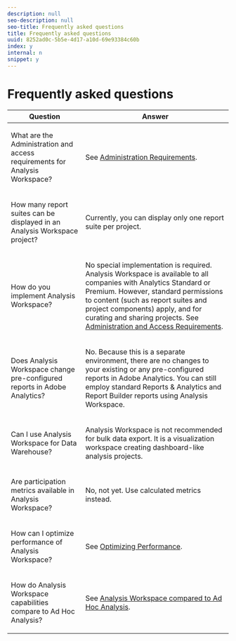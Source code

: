 ```yaml
---
description: null
seo-description: null
seo-title: Frequently asked questions
title: Frequently asked questions
uuid: 8252ad0c-5b5e-4d17-a10d-69e93384c60b
index: y
internal: n
snippet: y
---
```


# Frequently asked questions

<table id="table_BC4237EC03FF42579CC736498D6654F9"> 
 <thead> 
  <tr> 
   <th colname="col1" class="entry"> Question </th> 
   <th colname="col2" class="entry"> Answer </th> 
  </tr> 
 </thead>
 <tbody> 
  <tr> 
   <td colname="col1"> <p>What are the Administration and access requirements for Analysis Workspace? </p> </td> 
   <td colname="col2"> <p>See <a href="../analysis_workspace/frequently-asked-questions-analysis-workspace.md#concept_0ED9C077EF4C4C70B44BDAF494AE416C" format="dita" scope="local"> Administration Requirements</a>. </p> </td> 
  </tr> 
  <tr> 
   <td colname="col1"> <p>How many report suites can be displayed in an Analysis Workspace project? </p> </td> 
   <td colname="col2"> <p>Currently, you can display only one report suite per project. </p> </td> 
  </tr> 
  <tr> 
   <td colname="col1"> <p>How do you implement Analysis Workspace? </p> </td> 
   <td colname="col2"> <p>No special implementation is required. Analysis Workspace is available to all companies with Analytics Standard or Premium. However, standard permissions to content (such as report suites and project components) apply, and for curating and sharing projects. See <a href="../analysis_workspace/frequently-asked-questions-analysis-workspace.md#section_FD3737DE452F4F6CA181F13FF3DC668F" format="dita" scope="local"> Administration and Access Requirements</a>. </p> </td> 
  </tr> 
  <tr> 
   <td colname="col1"> <p>Does Analysis Workspace change pre-configured reports in Adobe Analytics? </p> </td> 
   <td colname="col2"> <p>No. Because this is a separate environment, there are no changes to your existing or any pre-configured reports in Adobe Analytics. You can still employ standard Reports &amp; Analytics and Report Builder reports using Analysis Workspace. </p> </td> 
  </tr> 
  <tr> 
   <td colname="col1"> <p>Can I use Analysis Workspace for Data Warehouse? </p> </td> 
   <td colname="col2"> <p>Analysis Workspace is not recommended for bulk data export. It is a visualization workspace creating dashboard-like analysis projects. </p> </td> 
  </tr> 
  <tr> 
   <td colname="col1"> <p>Are participation metrics available in Analysis Workspace? </p> </td> 
   <td colname="col2"> <p>No, not yet. Use calculated metrics instead. </p> </td> 
  </tr> 
  <tr> 
   <td colname="col1"> <p>How can I optimize performance of Analysis Workspace? </p> </td> 
   <td colname="col2"> <p>See <a href="../analysis_workspace/optimizing-performance.md#concept_A272AD0B5BC843879663D1F01B1F57C4" format="dita" scope="local"> Optimizing Performance</a>. </p> </td> 
  </tr> 
  <tr> 
   <td colname="col1"> <p>How do Analysis Workspace capabilities compare to Ad Hoc Analysis? </p> </td> 
   <td colname="col2"> <p>See <a href="../analysis_workspace/adhocanalysis_vs_analysisworkspace.md#concept_377738FD6BBA4BEEB59EC004B5519AC1" format="dita" scope="local"> Analysis Workspace compared to Ad Hoc Analysis</a>. </p> </td> 
  </tr> 
 </tbody> 
</table>

